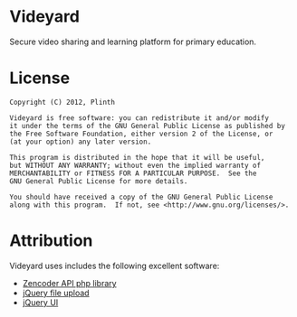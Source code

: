 Videyard
========

Secure video sharing and learning platform for primary education.


License
========

```
Copyright (C) 2012, Plinth

Videyard is free software: you can redistribute it and/or modify
it under the terms of the GNU General Public License as published by
the Free Software Foundation, either version 2 of the License, or
(at your option) any later version.

This program is distributed in the hope that it will be useful,
but WITHOUT ANY WARRANTY; without even the implied warranty of
MERCHANTABILITY or FITNESS FOR A PARTICULAR PURPOSE.  See the
GNU General Public License for more details.

You should have received a copy of the GNU General Public License
along with this program.  If not, see <http://www.gnu.org/licenses/>.
```


Attribution
========

Videyard uses includes the following excellent software:

- [Zencoder API php library](https://github.com/zencoder/zencoder-php)
- [jQuery file upload](https://github.com/blueimp/jQuery-File-Upload)
- [jQuery UI](http://jqueryui.com/)



